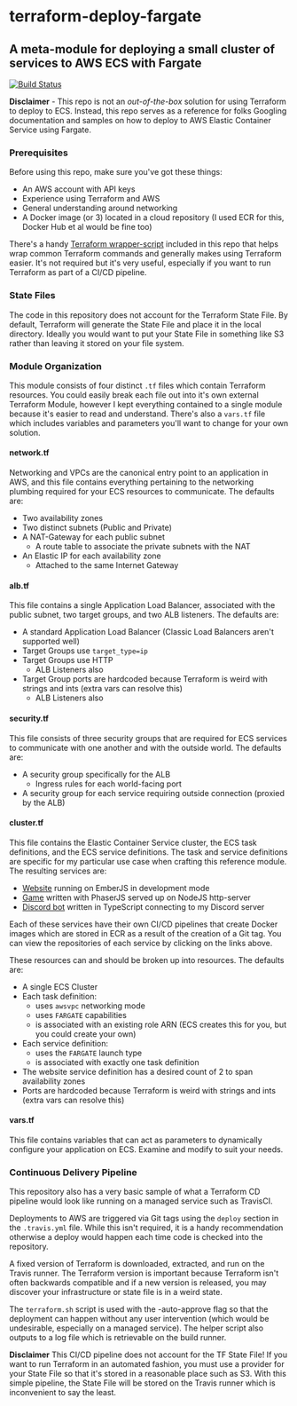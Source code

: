 # terraform-deploy-fargate

## A meta-module for deploying a small cluster of services to AWS ECS with Fargate

[![Build Status](https://travis-ci.org/egee-irl/terraform-deploy-fargate.svg?branch=master)](https://travis-ci.org/egee-irl/terraform-deploy-fargate)

**Disclaimer** - This repo is not an _out-of-the-box_ solution for using Terraform to deploy to ECS. Instead, this repo serves as a reference for folks Googling documentation and samples on how to deploy to AWS Elastic Container Service using Fargate.

### Prerequisites

Before using this repo, make sure you've got these things:

* An AWS account with API keys
* Experience using Terraform and AWS
* General understanding around networking
* A Docker image (or 3) located in a cloud repository (I used ECR for this, Docker Hub et al would be fine too)

There's a handy [Terraform wrapper-script](https://github.com/egee-irl/terraform.sh) included in this repo that helps wrap common Terraform commands and generally makes using Terraform easier. It's not required but it's very useful, especially if you want to run Terraform as part of a CI/CD pipeline.

### State Files

The code in this repository does not account for the Terraform State File. By default, Terraform will generate the State File and place it in the local directory. Ideally you would want to put your State File in something like S3 rather than leaving it stored on your file system.

### Module Organization

This module consists of four distinct `.tf` files which contain Terraform resources. You could easily break each file out into it's own external Terraform Module, however I kept everything contained to a single module because it's easier to read and understand. There's also a `vars.tf` file which includes variables and parameters you'll want to change for your own solution.

#### network.tf

Networking and VPCs are the canonical entry point to an application in AWS, and this file contains everything pertaining to the networking plumbing required for your ECS resources to communicate. The defaults are:

* Two availability zones
* Two distinct subnets (Public and Private)
* A NAT-Gateway for each public subnet
  * A route table to associate the private subnets with the NAT
* An Elastic IP for each availability zone
  * Attached to the same Internet Gateway

#### alb.tf

This file contains a single Application Load Balancer, associated with the public subnet, two target groups, and two ALB listeners. The defaults are:

* A standard Application Load Balancer (Classic Load Balancers aren't supported well)
* Target Groups use `target_type=ip`
* Target Groups use HTTP
  * ALB Listeners also
* Target Group ports are hardcoded because Terraform is weird with strings and ints (extra vars can resolve this)
  * ALB Listeners also

#### security.tf

This file consists of three security groups that are required for ECS services to communicate with one another and with the outside world. The defaults are:

* A security group specifically for the ALB
  * Ingress rules for each world-facing port
* A security group for each service requiring outside connection (proxied by the ALB)

#### cluster.tf

This file contains the Elastic Container Service cluster, the ECS task definitions, and the ECS service definitions. The task and service definitions are specific for my particular use case when crafting this reference module. The resulting services are:

* [Website](https://github.com/Egeeio/egeeio-website/tree/emberjs) running on EmberJS in development mode
* [Game](https://github.com/egee-irl/jumper) written with PhaserJS served up on NodeJS http-server
* [Discord bot](https://github.com/Egeeio/suzy/tree/typescript) written in TypeScript connecting to my Discord server

Each of these services have their own CI/CD pipelines that create Docker images which are stored in ECR as a result of the creation of a Git tag. You can view the repositories of each service by clicking on the links above.

These resources can and should be broken up into resources. The defaults are:

* A single ECS Cluster
* Each task definition:
  * uses `awsvpc` networking mode
  * uses `FARGATE` capabilities
  * is associated with an existing role ARN (ECS creates this for you, but you could create your own)
* Each service definition:
  * uses the `FARGATE` launch type
  * is associated with exactly one task definition
* The website service definition has a desired count of 2 to span availability zones
* Ports are hardcoded because Terraform is weird with strings and ints (extra vars can resolve this)

#### vars.tf

This file contains variables that can act as parameters to dynamically configure your application on ECS. Examine and modify to suit your needs.

### Continuous Delivery Pipeline

This repository also has a very basic sample of what a Terraform CD pipeline would look like running on a managed service such as TravisCI.

Deployments to AWS are triggered via Git tags using the `deploy` section in the `.travis.yml` file. While this isn't required, it is a handy recommendation otherwise a deploy would happen each time code is checked into the repository.

A fixed version of Terraform is downloaded, extracted, and run on the Travis runner. The Terraform version is important because Terraform isn't often backwards compatible and if a new version is released, you may discover your infrastructure or state file is in a weird state.

The `terraform.sh` script is used with the -auto-approve flag so that the deployment can happen without any user intervention (which would be undesirable, especially on a managed service). The helper script also outputs to a log file which is retrievable on the build runner.

**Disclaimer** This CI/CD pipeline does not account for the TF State File! If you want to run Terraform in an automated fashion, you must use a provider for your State File so that it's stored in a reasonable place such as S3. With this simple pipeline, the State File will be stored on the Travis runner which is inconvenient to say the least.
